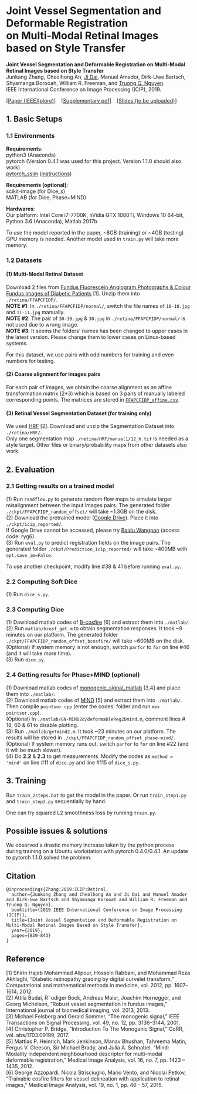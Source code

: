 # Joint Vessel Segmentation and Deformable Registration <br> on Multi-Modal Retinal Images based on Style Transfer

**Joint Vessel Segmentation and Deformable Registration on Multi-Modal Retinal Images based on Style Transfer** <br>
Junkang Zhang, 
Cheolhong An, 
[Ji Dai](https://jidai-code.github.io/), 
Manuel Amador, 
Dirk-Uwe Bartsch, 
Shyamanga Borooah, 
William R. Freeman, 
and [Truong Q. Nguyen](https://jacobsschool.ucsd.edu/faculty/faculty_bios/index.sfe?fmp_recid=48). <br>
IEEE International Conference on Image Processing (ICIP), 2019. <br>

\[[Paper \(IEEEXplore\)](https://ieeexplore.ieee.org/document/8802932)\] &ensp; 
\[[Supplementary pdf](https://github.com/JunkangZhang/RetinalSegReg/blob/master/ICIP2019_supplementary.pdf)\] &ensp; 
\[[Slides (to be uploaded)]()\] <br>


## 1. Basic Setups
### 1.1 Environments
**Requirements**: <br>
python3 (Anaconda) <br>
pytorch (Version 0.4.1 was used for this project. Version 1.1.0 should also work) <br>
[pytorch_ssim](https://github.com/Po-Hsun-Su/pytorch-ssim) ([instructions](https://github.com/JunkangZhang/RetinalSegReg/blob/master/pytorch_ssim/readme.md)) <br>

**Requirements (optional)**: <br>
scikit-image (for Dice_s) <br>
MATLAB (for Dice, Phase+MIND) <br>

**Hardwares**: <br>
Our platform: Intel Core i7-7700K, nVidia GTX 1080Ti, Windows 10 64-bit, Python 3.6 (Anaconda), Matlab 2017b <br>

To use the model reported in the paper, ~8GB (training) or ~4GB (testing) GPU memory is needed. Another model used in `train.py` will take more memory. 

### 1.2 Datasets
#### (1) Multi-Modal Retinal Dataset
Download 2 files from [Fundus Fluorescein Angiogram Photographs & Colour Fundus Images of Diabetic Patients](https://sites.google.com/site/hosseinrabbanikhorasgani/datasets-1/fundus-fluorescein-angiogram-photographs--colour-fundus-images-of-diabetic-patients) [1]. Unzip them into `./retina/FFAPCFIDP/`. <br>
**NOTE #1**: In `./retina/FFAPCFIDP/normal/`, switch the file names of `10-10.jpg` and `11-11.jpg` manually. <br>
**NOTE #2**: The pair of `30-30.jpg` & `30.jpg` in `./retina/FFAPCFIDP/normal/` is not used due to wrong image. <br>
**NOTE #3**: It seems the folders' names has been changed to upper cases in the latest version. Please change them to lower cases on Linux-based systems. <br>

For this dataset, we use pairs with odd numbers for training and even numbers for testing. 

#### (2) Coarse alignment for images pairs
For each pair of images, we obtain the coarse alignment as an affine transformation matrix (2\*3) which is based on 3 pairs of manually labeled corresponding points. The matrices are stored in [`FFAPCFIDP_affine.csv`](https://github.com/JunkangZhang/RetinalSegReg/blob/master/FFAPCFIDP_affine.csv).  <br>

#### (3) Retinal Vessel Segmentation Dataset (for training only)
We used [HRF](https://www5.cs.fau.de/research/data/fundus-images/) [2]. Download and unzip the Segmentation Dataset into  `./retina/HRF/`.  <br>
Only one segmentation map `./retina/HRF/manual1/12_h.tif` is needed as a style target. Other files or binary/probability maps from other datasets also work. <br>

## 2. Evaluation
### 2.1 Getting results on a trained model
(1) Run `randflow.py` to generate random flow maps to simulate larger misalignment between the input images pairs. The generated folder `./ckpt/FFAPCFIDP_random_offset/` will take ~1.3GB on the disk.  <br>
(2) Download the pretrained model \([Google Drive](https://drive.google.com/file/d/1iNS-2war7jGdS-i5twadZZ14LXUWR0Rw/view?usp=sharing)\). Place it into `./ckpt/icip_reported/`.  <br>
If Google Drive cannot be accessed, please try [Baidu Wangpan](https://pan.baidu.com/s/1vA6alBhSppZFhdRu00UpGA) (access code: ryg6). <br>
(3) Run `eval.py` to predict registration fields on the image pairs. The generated folder `./ckpt/Prediction_icip_reported/` will take ~400MB with `opt.save_im=False`.  <br>

To use another checkpoint, modify line #38 & 41 before running `eval.py`. <br>

### 2.2 Computing Soft Dice
(1) Run `dice_s.py`.

### 2.3 Computing Dice
(1) Download matlab codes of [B-cosfire](https://www.mathworks.com/matlabcentral/fileexchange/49172-trainable-cosfire-filters-for-curvilinear-structure-delineation-in-images) [6] and extract them into `./matlab/`. <br>
(2) Run `matlab/bcosf_get.m` to obtain segmentation responses. It took ~9 minutes on our platform. The generated folder `./ckpt/FFAPCFIDP_random_offset_bcosfire/` will take ~600MB on the disk. <br>
(Optional) If system memory is not enough, switch `parfor` to `for` on line #46 (and it will take more time). <br>
(3) Run `dice.py`. 

### 2.4 Getting results for Phase+MIND (optional)
(1) Download matlab codes of [monogenic_signal_matlab](https://github.com/CPBridge/monogenic_signal_matlab) [3,4] and place them into `./matlab/`. <br>
(2) Download matlab codes of [MIND](http://www.ibme.ox.ac.uk/research/biomedia/julia-schnabel/files/gn-mind2d.zip/view) [5] and extract them into `./matlab/`. <br>
Then compile `pointsor.cpp` (enter the codes' folder and run `mex pointsor.cpp`). <br>
(Optional) In `./matlab/GN-MIND2d/deformableReg2Dmind.m`, comment lines # 18, 60 & 61 to disable plotting. <br>
(3) Run `./matlab/getmind2.m`. It took ~23 minutes on our platform. The results will be stored in `./ckpt/FFAPCFIDP_random_offset_phase-mind/`. <br>
(Optional) If system memory runs out, switch `parfor` to `for` on line #22 (and it will be much slower). <br>
(4) Do **2.2** & **2.3** to get measurements. Modify the codes as `method = 'mind'` on line #11 of `dice.py` and line #115 of `dice_s.py`. 


## 3. Training
Run `train_2steps.bat` to get the model in the paper. Or run `train_step1.py` and `train_step2.py` sequentially by hand. <br>

One can try squared L2 smoothness loss by running `train.py`. <br>


## Possible issues & solutions
We observed a drastic memory increase taken by the python process during training on a Ubuntu workstation with pytorch 0.4.0/0.4.1. An update to pytorch 1.1.0 solved the problem. 


## Citation
```
@inproceedings{Zhang:2019:ICIP:Retinal,
  author={Junkang Zhang and Cheolhong An and Ji Dai and Manuel Amador and Dirk-Uwe Bartsch and Shyamanga Borooah and William R. Freeman and Truong Q. Nguyen},
  booktitle={2019 IEEE International Conference on Image Processing (ICIP)},
  title={Joint Vessel Segmentation and Deformable Registration on Multi-Modal Retinal Images Based on Style Transfer},
  year={2019},
  pages={839-843}
}
```


## Reference
[1] Shirin Hajeb Mohammad Alipour, Hossein Rabbani, and Mohammad Reza Akhlaghi, “Diabetic retinopathy grading by digital curvelet transform,” Computational and mathematical methods in medicine, vol. 2012, pp. 1607–1614, 2012. <br>
[2] Attila Budai, R¨udiger Bock, Andreas Maier, Joachim Hornegger, and Georg Michelson, “Robust vessel segmentation in fundus images,” International journal of biomedical imaging, vol. 2013, 2013. <br>
[3] Michael Felsberg and Gerald Sommer, “The monogenic signal,” IEEE Transactions on Signal Processing, vol. 49, no. 12, pp. 3136–3144, 2001. <br>
[4] Christopher P. Bridge, “Introduction To The Monogenic Signal,” CoRR, vol. abs/1703.09199, 2017. <br>
[5] Mattias P. Heinrich, Mark Jenkinson, Manav Bhushan, Tahreema Matin, Fergus V. Gleeson, Sir Michael Brady, and Julia A. Schnabel, “Mind: Modality independent neighbourhood descriptor for multi-modal deformable registration,” Medical Image Analysis, vol. 16, no. 7, pp. 1423 – 1435, 2012. <br>
[6] George Azzopardi, Nicola Strisciuglio, Mario Vento, and Nicolai Petkov, “Trainable cosfire filters for vessel delineation with application to retinal images,” Medical Image Analysis, vol. 19, no. 1, pp. 46 – 57, 2015. <br>
